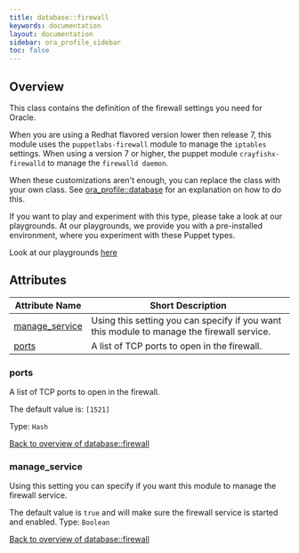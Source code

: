 ```yaml
---
title: database::firewall
keywords: documentation
layout: documentation
sidebar: ora_profile_sidebar
toc: false
---
```

## Overview

This class contains the definition of the firewall settings you need for Oracle.

When you are using a Redhat flavored version lower then release 7, this module uses the `puppetlabs-firewall` module to manage the `iptables` settings. When using a version 7 or higher, the puppet module `crayfishx-firewalld` to manage the `firewalld daemon`.

When these customizations aren't enough, you can replace the class with your own class. See [ora_profile::database](./database.html) for an explanation on how to do this.





If you want to play and experiment with this type, please take a look at our playgrounds. At our playgrounds, 
we provide you with a pre-installed environment, where you experiment with these Puppet types.

Look at our playgrounds [here](/playgrounds#oracle)

## Attributes



Attribute Name                                       | Short Description                                                                          |
---------------------------------------------------- | ------------------------------------------------------------------------------------------ |
[manage_service](#database::firewall_manage_service) | Using this setting you can specify if you want this module to manage the firewall service. |
[ports](#database::firewall_ports)                   | A list of TCP ports to open in the firewall.                                               |




### ports<a name='database::firewall_ports'>

A list of TCP ports to open in the firewall.

The default value is: `[1521]`


Type: `Hash`


[Back to overview of database::firewall](#attributes)

### manage_service<a name='database::firewall_manage_service'>

Using this setting you can specify if you want this module to manage the firewall service.

The default value is `true` and will make sure the firewall service is started and enabled.
Type: `Boolean`


[Back to overview of database::firewall](#attributes)
